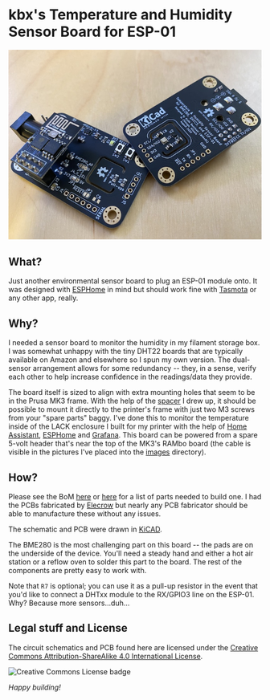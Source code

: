 # kbx's Temperature and Humidity Sensor Board for ESP-01

![TempHumSensWithESP01](images/boards_top+bottom_small.jpg "TempHumSensWithESP01")

## What?

Just another environmental sensor board to plug an ESP-01 module onto.
 It was designed with [ESPHome](https://esphome.io) in mind but should work fine
 with [Tasmota](https://tasmota.github.io/docs/) or any other app, really.

## Why?

I needed a sensor board to monitor the humidity in my filament storage box.
 I was somewhat unhappy with the tiny DHT22 boards that are typically available
 on Amazon and elsewhere so I spun my own version. The dual-sensor arrangement
 allows for some redundancy -- they, in a sense, verify each other to help
 increase confidence in the readings/data they provide.

The board itself is sized to align with extra mounting holes that seem to be
 in the Prusa MK3 frame. With the help of the [spacer](BME280+SHTC3BoardMountForPrusaMK3.stl)
 I drew up, it should be possible to mount it directly to the printer's frame
 with just two M3 screws from your "spare parts" baggy. I've done this to monitor
 the temperature inside of the LACK enclosure I built for my printer with the help
 of [Home Assistant](https://www.home-assistant.io), [ESPHome](https://esphome.io)
 and [Grafana](https://grafana.com). This board can be powered from a spare 5-volt
 header that's near the top of the MK3's RAMbo board (the cable is visible in the
 pictures I've placed into the [images](images/) directory).

## How?

Please see the BoM [here](TempHumSensWithESP01.bom.csv) or
 [here](https://octopart.com/bom-tool/L01oa2CK) for a list of parts needed to
 build one. I had the PCBs fabricated by [Elecrow](https://www.elecrow.com) but
 nearly any PCB fabricator should be able to manufacture these without any issues.

The schematic and PCB were drawn in [KiCAD](https://www.kicad-pcb.org).

The BME280 is the most challenging part on this board -- the pads are on the
 underside of the device. You'll need a steady hand and either a hot air station
 or a reflow oven to solder this part to the board. The rest of the components are
 pretty easy to work with.

Note that `R7` is optional; you can use it as a pull-up resistor in the event that
 you'd like to connect a DHTxx module to the RX/GPIO3 line on the ESP-01. Why?
 Because more sensors...duh...

 ## Legal stuff and License

The circuit schematics and PCB found here are licensed under the
 [Creative Commons Attribution-ShareAlike 4.0 International License](http://creativecommons.org/licenses/by-sa/4.0/).

![Creative Commons License badge](https://i.creativecommons.org/l/by-sa/4.0/88x31.png)

_Happy building!_